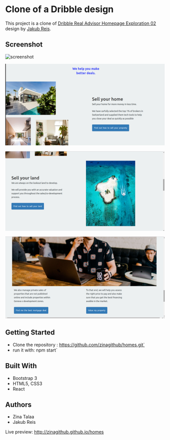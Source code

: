 # Clone of a Dribble design
This project is a clone of [Dribble Real Advisor Homepage Exploration 02](https://dribbble.com/shots/8214828-Real-Advisor-Homepage-Exploration-02/attachments/589156?mode=media) design by [Jakub Reis](https://dribbble.com/jakubreis).

 ## Screenshot
 
 ![screenshot](https://github.com/zinagithub/zinatalaa.codes/blob/master/src/components/img/homes.png)
 
![screenshot](https://github.com/zinagithub/homes/blob/master/src/components/images/home4.png)

![screenshot](https://github.com/zinagithub/homes/blob/master/src/components/images/home3.png)

![screenshot](https://github.com/zinagithub/homes/blob/master/src/components/images/home2.png)

## Getting Started

 * Clone the repository : https://github.com/zinagithub/homes.git`
 * run it with: npm start`
 
## Built With

* Bootstrap 3
* HTML5, CSS3
* React

## Authors

* Zina Talaa
* Jakub Reis

Live preview: http://zinagithub.github.io/homes
